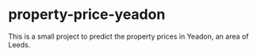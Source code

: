 # property-price-yeadon
This is a small project to predict the property prices in Yeadon, an area of Leeds.
